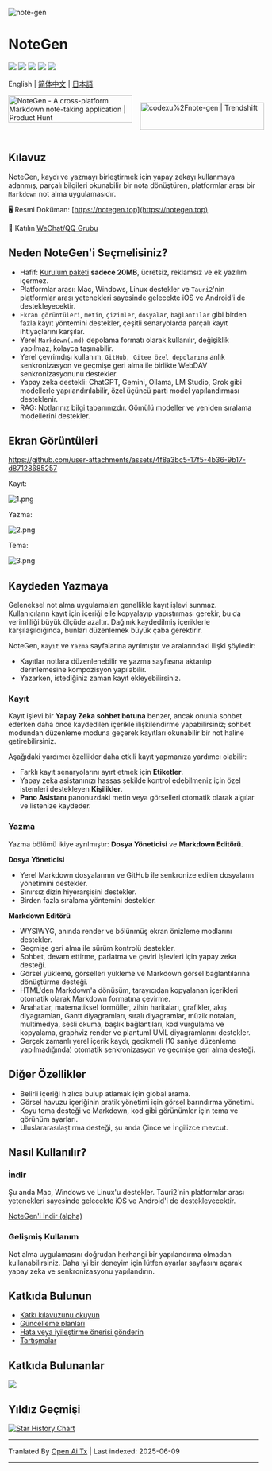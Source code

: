 ![note-gen](https://socialify.git.ci/codexu/note-gen/image?custom_description=Cross-Platform+%7C+LLM+%7C+Markdown+%7C++Recording++%26+Writing&description=1&font=Raleway&forks=1&issues=1&logo=https%3A%2F%2Fcamo.githubusercontent.com%2Fbe4a3a39f8724658ad5bc549d63f0454ad4ca98564c73b7b0778704ca5212509%2F68747470733a2f2f73322e6c6f6c692e6e65742f323032352f30352f32362f594d4e67784b5644724238345a74572e706e67&name=1&owner=1&pattern=Circuit+Board&stargazers=1&theme=Light)

# NoteGen

![](https://github.com/codexu/note-gen/actions/workflows/release.yml/badge.svg?branch=release)
![](https://img.shields.io/github/v/release/codexu/note-gen)
![](https://img.shields.io/badge/version-alpha-orange)
![](https://img.shields.io/github/downloads/codexu/note-gen/total)
![](https://img.shields.io/github/commit-activity/m/codexu/note-gen)

English | [简体中文](.github/README.zh.md) | [日本語](.github/README.ja.md)

<div style="display: flex; gap: 1rem;">
  <a href="https://www.producthunt.com/products/notegen-2?embed=true&utm_source=badge-featured&utm_medium=badge&utm_source=badge-notegen&#0045;2" target="_blank"><img src="https://api.producthunt.com/widgets/embed-image/v1/featured.svg?post_id=956348&theme=light&t=1749194675492" alt="NoteGen - A&#0032;cross&#0045;platform&#0032;Markdown&#0032;note&#0045;taking&#0032;application | Product Hunt" style="width: 250px; height: 54px;" width="250" height="54" /></a>

  <a href="https://trendshift.io/repositories/12784" target="_blank"><img src="https://trendshift.io/api/badge/repositories/12784" alt="codexu%2Fnote-gen | Trendshift" style="width: 250px; height: 55px;" width="250" height="55"/></a>
</div>

## Kılavuz

NoteGen, kaydı ve yazmayı birleştirmek için yapay zekayı kullanmaya adanmış, parçalı bilgileri okunabilir bir nota dönüştüren, platformlar arası bir `Markdown` not alma uygulamasıdır.

🖥️ Resmi Doküman: [https://notegen.top](https://notegen.top)

💬 Katılın [WeChat/QQ Grubu](https://github.com/codexu/note-gen/discussions/110)

## Neden NoteGen'i Seçmelisiniz?

- Hafif: [Kurulum paketi](https://github.com/codexu/note-gen/releases) **sadece 20MB**, ücretsiz, reklamsız ve ek yazılım içermez.
- Platformlar arası: Mac, Windows, Linux destekler ve `Tauri2`'nin platformlar arası yetenekleri sayesinde gelecekte iOS ve Android'i de destekleyecektir.
- `Ekran görüntüleri`, `metin`, `çizimler`, `dosyalar`, `bağlantılar` gibi birden fazla kayıt yöntemini destekler, çeşitli senaryolarda parçalı kayıt ihtiyaçlarını karşılar.
- Yerel `Markdown(.md)` depolama formatı olarak kullanılır, değişiklik yapılmaz, kolayca taşınabilir.
- Yerel çevrimdışı kullanım, `GitHub, Gitee özel depolarına` anlık senkronizasyon ve geçmişe geri alma ile birlikte WebDAV senkronizasyonunu destekler.
- Yapay zeka destekli: ChatGPT, Gemini, Ollama, LM Studio, Grok gibi modellerle yapılandırılabilir, özel üçüncü parti model yapılandırması desteklenir.
- RAG: Notlarınız bilgi tabanınızdır. Gömülü modeller ve yeniden sıralama modellerini destekler.

## Ekran Görüntüleri

https://github.com/user-attachments/assets/4f8a3bc5-17f5-4b36-9b17-d87128685257

Kayıt:

![1.png](https://s2.loli.net/2025/05/19/Cs5viKfkqb2HJmd.png)

Yazma:

![2.png](https://s2.loli.net/2025/05/19/5vwQBPoLr6jzgUA.png)

Tema:

![3.png](https://s2.loli.net/2025/05/19/8yU72prmWdsCHeu.png)

## Kaydeden Yazmaya

Geleneksel not alma uygulamaları genellikle kayıt işlevi sunmaz. Kullanıcıların kayıt için içeriği elle kopyalayıp yapıştırması gerekir, bu da verimliliği büyük ölçüde azaltır. Dağınık kaydedilmiş içeriklerle karşılaşıldığında, bunları düzenlemek büyük çaba gerektirir.

NoteGen, `Kayıt` ve `Yazma` sayfalarına ayrılmıştır ve aralarındaki ilişki şöyledir:

- Kayıtlar notlara düzenlenebilir ve yazma sayfasına aktarılıp derinlemesine kompozisyon yapılabilir.
- Yazarken, istediğiniz zaman kayıt ekleyebilirsiniz.

### Kayıt

Kayıt işlevi bir **Yapay Zeka sohbet botuna** benzer, ancak onunla sohbet ederken daha önce kaydedilen içerikle ilişkilendirme yapabilirsiniz; sohbet modundan düzenleme moduna geçerek kayıtları okunabilir bir not haline getirebilirsiniz.

Aşağıdaki yardımcı özellikler daha etkili kayıt yapmanıza yardımcı olabilir:

- Farklı kayıt senaryolarını ayırt etmek için **Etiketler**.
- Yapay zeka asistanınızı hassas şekilde kontrol edebilmeniz için özel istemleri destekleyen **Kişilikler**.
- **Pano Asistanı** panonuzdaki metin veya görselleri otomatik olarak algılar ve listenize kaydeder.

### Yazma

Yazma bölümü ikiye ayrılmıştır: **Dosya Yöneticisi** ve **Markdown Editörü**.

**Dosya Yöneticisi**

- Yerel Markdown dosyalarının ve GitHub ile senkronize edilen dosyaların yönetimini destekler.
- Sınırsız dizin hiyerarşisini destekler.
- Birden fazla sıralama yöntemini destekler.

**Markdown Editörü**

- WYSIWYG, anında render ve bölünmüş ekran önizleme modlarını destekler.
- Geçmişe geri alma ile sürüm kontrolü destekler.
- Sohbet, devam ettirme, parlatma ve çeviri işlevleri için yapay zeka desteği.
- Görsel yükleme, görselleri yükleme ve Markdown görsel bağlantılarına dönüştürme desteği.
- HTML'den Markdown'a dönüşüm, tarayıcıdan kopyalanan içerikleri otomatik olarak Markdown formatına çevirme.
- Anahatlar, matematiksel formüller, zihin haritaları, grafikler, akış diyagramları, Gantt diyagramları, sıralı diyagramlar, müzik notaları, multimedya, sesli okuma, başlık bağlantıları, kod vurgulama ve kopyalama, graphviz render ve plantuml UML diyagramlarını destekler.
- Gerçek zamanlı yerel içerik kaydı, gecikmeli (10 saniye düzenleme yapılmadığında) otomatik senkronizasyon ve geçmişe geri alma desteği.

## Diğer Özellikler

- Belirli içeriği hızlıca bulup atlamak için global arama.
- Görsel havuzu içeriğinin pratik yönetimi için görsel barındırma yönetimi.
- Koyu tema desteği ve Markdown, kod gibi görünümler için tema ve görünüm ayarları.
- Uluslararasılaştırma desteği, şu anda Çince ve İngilizce mevcut.

## Nasıl Kullanılır?

### İndir

Şu anda Mac, Windows ve Linux'u destekler. Tauri2'nin platformlar arası yetenekleri sayesinde gelecekte iOS ve Android'i de destekleyecektir.

[NoteGen'i İndir (alpha)](https://github.com/codexu/note-gen/releases)

### Gelişmiş Kullanım

Not alma uygulamasını doğrudan herhangi bir yapılandırma olmadan kullanabilirsiniz. Daha iyi bir deneyim için lütfen ayarlar sayfasını açarak yapay zeka ve senkronizasyonu yapılandırın.

## Katkıda Bulunun

- [Katkı kılavuzunu okuyun](https://raw.githubusercontent.com/codexu/note-gen/dev/.github/CONTRIBUTING.md)
- [Güncelleme planları](https://github.com/codexu/note-gen/issues/46)
- [Hata veya iyileştirme önerisi gönderin](https://github.com/codexu/note-gen/issues)
- [Tartışmalar](https://github.com/codexu/note-gen/discussions)

## Katkıda Bulunanlar

<a href="https://github.com/codexu/note-gen/graphs/contributors">
  <img src="https://contrib.rocks/image?repo=codexu/note-gen" />
</a>

## Yıldız Geçmişi

[![Star History Chart](https://api.star-history.com/svg?repos=codexu/note-gen&type=Date)](https://www.star-history.com/#codexu/note-gen&Date)


---

Tranlated By [Open Ai Tx](https://github.com/OpenAiTx/OpenAiTx) | Last indexed: 2025-06-09

---